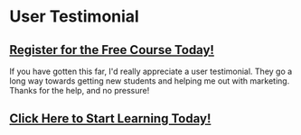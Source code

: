 # User Testimonial
##  [Register for the Free Course Today!](https://roppers.thinkific.com/courses/computing-fundamentals)
If you have gotten this far, I'd really appreciate a user testimonial. They go a long way towards getting new students and helping me out with marketing. Thanks for the help, and no pressure!

##  [Click Here to Start Learning Today!](https://roppers.thinkific.com/courses/computing-fundamentals)
